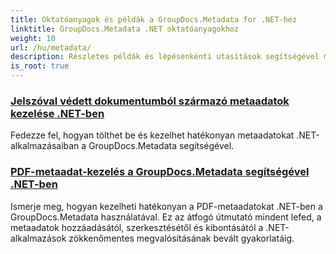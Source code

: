 ```yaml
---
title: Oktatóanyagok és példák a GroupDocs.Metadata for .NET-hez
linktitle: GroupDocs.Metadata .NET oktatóanyagokhoz
weight: 10
url: /hu/metadata/
description: Részletes példák és lépésenkénti utasítások segítségével megtudhatja, hogyan kezelheti a különböző fájlformátumok metaadatait.
is_root: true
---
```

### [Jelszóval védett dokumentumból származó metaadatok kezelése .NET-ben](./load-metadata/)
Fedezze fel, hogyan tölthet be és kezelhet hatékonyan metaadatokat .NET-alkalmazásaiban a GroupDocs.Metadata segítségével.
### [PDF-metaadat-kezelés a GroupDocs.Metadata segítségével .NET-ben](./pdf-metadata-management/)
Ismerje meg, hogyan kezelheti hatékonyan a PDF-metaadatokat .NET-ben a GroupDocs.Metadata használatával. Ez az átfogó útmutató mindent lefed, a metaadatok hozzáadásától, szerkesztésétől és kibontásától a .NET-alkalmazások zökkenőmentes megvalósításának bevált gyakorlatáig.